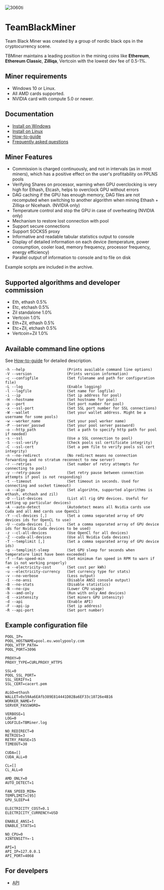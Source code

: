 ![3060ti](https://user-images.githubusercontent.com/9572668/136000933-0a3021cf-5197-4dc4-bd27-a17857cecd85.jpeg)



# TeamBlackMiner
Team Black Miner was created by a group of nordic black ops in the cryptocurrency scene.

TBMiner maintains a leading position in the mining coins like **Ethereum**, **Ethereum Classic**, **Zilliqa**, Vertcoin with the lowest dev fee of 0.5-1%.

## Miner requirements
+ Windows 10 or Linux.
+ All AMD cards supported.
+ NVIDIA card with compute 5.0 or newer.                

## Documentation
* [Install on Windows](https://github.com/sp-hash/TeamBlackMiner/blob/main/INSTALL_WINDOWS.md)
* [Install on Linux](https://github.com/sp-hash/TeamBlackMiner/blob/main/INSTALL_LINUX.md)
* [How-to-guide](https://github.com/sp-hash/TeamBlackMiner/blob/main/HOW-TO.md)
* [Frequently asked questions](https://github.com/sp-hash/TeamBlackMiner/blob/main/FAQ.md)

## Miner Features
+ Commission is charged continuously, and not in intervals (as in most miners), which has a positive effect on the user's profitability on PPLNS pools
+ Verifying Shares on processor, warning when GPU overclocking is very high for Ethash, Etcash, helps to overclock GPU without errors
+ DAG caching if the GPU has enough memory, DAG files are not recomputed when switching to another algorithm when mining Ethash + Zilliqa or Nicehash. (NVIDIA only)
+ Temperature control and stop the GPU in case of overheating (NVIDIA only)
+ Mechanism to restore lost connection with pool
+ Support secure connections
+ Support SOCKS5 proxy
+ Informative and readable tabular statistics output to console
+ Display of detailed information on each device (temperature, power consumption, cooler load, memory frequency, processor frequency, energy efficiency)
+ Parallel output of information to console and to file on disk

Example scripts are included in the archive.

## Supported algorithms and developer commission
+ Eth, ethash              0.5%                   
+ Etc, etchash             0.5%                 
+ Zil standalone           1.0%                 
+ Vertcoin                 1.0%               
+ Eth+Zil, ethash          0.5%              
+ Etc+Zil, etchash         0.5%                 
+ Vertcoin+Zil	         1.0%            

## Available command line options
See [How-to-guide](https://github.com/sp-hash/TeamBlackMiner/blob/main/HOW-TO.md) for detailed description.

```plain
-h --help                   (Prints available command line options)
-V --version                (Prints version information)
-c --configfile             (Set filename and path for configuration file)
-L --log                    (Enable logging)
-l --logfile                (Set name for logfile)
-i --ip                     (Set ip address for pool)
-H --hostname               (Set hostname for pool)
-p --port                   (Set port number for pool)
-x --ssl-port               (Set SSL port number for SSL connections)
-W --wallet                 (Set your wallet address. Might be a username for some pools)
-w --worker_name            (Set your pool worker name)
-P --server_passwd          (Set your pool server password)
-o --http_path              (Set a path to specify http path for pool if needed)
-s --ssl                    (Use a SSL connection to pool)
-S --ssl-verify             (Check pools ssl certificate integrity)
-C --ssl-cert               (Set a pem file to verify pools ssl cert integrity)       
-n --no-redirect            (No redirect means no connection forwarding and no stratum reconnect to new server)  
-r --retries                (Set number of retry attempts for connecting to pool)
-y --retry-pause            (Set retry pause between connection attempts if pool is not responding)
-t --timeout                (Set timeout in seconds. Used for connecting and socket timeout)
-a --algo                   (Set algorihtm, supported algorithms is ethash, etchash and zil)
-D --list-devices           (List all rig GPU devices. Useful for setting up particular devices)  
-A --auto-detect            (Autodetect means all Nvidia cards use Cuda and all Amd cards use OpenCL)
-Y --cl-devices [,]         (Set a comma separated array of GPU devices ids for OpenCL to use)
-U --cuda-devices [,]       (Set a comma separated array of GPU device ids for Nvidia Cuda devices to be used)
-z --cl-all-devices         (Use OpenCl for all devices)
-Z --cuda-all-devices       (Use all Nvidia Cuda devices)
-T --templimit [,]          (Set a comma separated array of GPU device ids)    
-g --templimit-sleep        (Set GPU sleep for seconds when temperature limit have been exceeded)
-f --fan-speed-min          (Set minimum fan speed in RPM to warn if fan is not working properly)
-e --electricity-cost       (Set cost per kWh)
-u --electricity-currency   (Set currency type for stats)
-v --no-verbose             (Less output) 
-I --no-ansi                (Disable ANSI console output)
-B --no-stats               (Disable statistics)
-N --no-cpu                 (Lower CPU usage)
-b --amd-only               (Run with only Amd devices)
-E --xintensity             (Set miners GPU intensity)
-d --api                    (Enable API)
-F --api-ip                 (Set ip address)
-R --api-port               (Set port number)
```

## Example configuration file
```plain
POOL_IP=
POOL_HOSTNAME=pool.eu.woolypooly.com
POOL_HTTP_PATH=
POOL_PORT=3096

PROXY=0
PROXY_TYPE=CURLPROXY_HTTPS

SSL=0
POOL_SSL_PORT=
SSL_VERIFY=1
SSL_CERT=cacert.pem

ALGO=ethash
WALLET=0x59Aa6EAfb389E814441D02Ba6EF33c10726e4B16
WORKER_NAME=fr
SERVER_PASSWORD=

VERBOSE=1
LOG=0
LOGFILE=TBMiner.log

NO_REDIRECT=0
RETRIES=3
RETRY_PAUSE=15
TIMEOUT=30

CUDA=[]
CUDA_ALL=0

CL=[]
CL_ALL=0

AMD_ONLY=0
AUTO_DETECT=1

FAN_SPEED_MIN=
TEMPLIMIT=[95]
GPU_SLEEP=4

ELECTRICITY_COST=0.1
ELECTRICITY_CURRENCY=USD

ENABLE_ANSI=1
ENABLE_STATS=1

NO_CPU=0
XINTENSITY=-1

API=1
API_IP=127.0.0.1
API_PORT=4068
```

## For develpers

* [API](https://github.com/sp-hash/TeamBlackMiner/blob/main/API.md)
